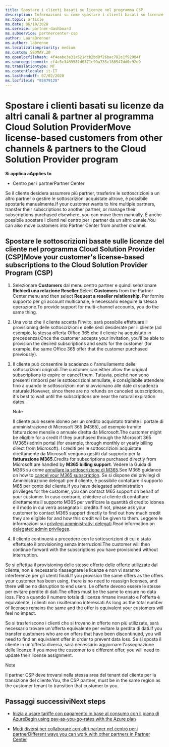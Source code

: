```yaml
---
title: Spostare i clienti basati su licenze nel programma CSP
description: Informazioni su come spostare i clienti basati su licenze da altri canali o da un altro partner nel programma Cloud Solution Provider (CSP) nel centro per i partner.
ms.topic: article
ms.date: 06/19/2020
ms.service: partner-dashboard
ms.subservice: partnercenter-csp
author: LauraBrenner
ms.author: labrenne
ms.localizationpriority: medium
ms.custom: SEOMAY.20
ms.openlocfilehash: 4f4eabe3e31a521dcb2bd0f26bac702e1f92984f
ms.sourcegitcommit: cf4c5c3469581d6371c99a735c186547dd0c92d9
ms.translationtype: MT
ms.contentlocale: it-IT
ms.lasthandoff: 07/02/2020
ms.locfileid: "85879128"
---
```

# <a name="move-license-based-customers-from-other-channels--partners-to-the-cloud-solution-provider-program"></a><span data-ttu-id="cf85b-103">Spostare i clienti basati su licenze da altri canali & partner al programma Cloud Solution Provider</span><span class="sxs-lookup"><span data-stu-id="cf85b-103">Move license-based customers from other channels & partners to the Cloud Solution Provider program</span></span>

<span data-ttu-id="cf85b-104">**Si applica a**</span><span class="sxs-lookup"><span data-stu-id="cf85b-104">**Applies to**</span></span>

- <span data-ttu-id="cf85b-105">Centro per i partner</span><span class="sxs-lookup"><span data-stu-id="cf85b-105">Partner Center</span></span>

<span data-ttu-id="cf85b-106">Se il cliente desidera assumere più partner, trasferire le sottoscrizioni a un altro partner o gestire le sottoscrizioni acquistate altrove, è possibile spostarle manualmente.</span><span class="sxs-lookup"><span data-stu-id="cf85b-106">If your customer wants to hire multiple partners, transfer their subscriptions to another partner, or manage their subscriptions purchased elsewhere, you can move them manually.</span></span> <span data-ttu-id="cf85b-107">È anche possibile spostare i clienti nel centro per i partner da un altro canale.</span><span class="sxs-lookup"><span data-stu-id="cf85b-107">You can also move customers into Partner Center from another channel.</span></span>

## <a name="move-your-customers-license-based-subscriptions-to-the-cloud-solution-provider-program-csp"></a><span data-ttu-id="cf85b-108">Spostare le sottoscrizioni basate sulle licenze del cliente nel programma Cloud Solution Provider (CSP)</span><span class="sxs-lookup"><span data-stu-id="cf85b-108">Move your customer's license-based subscriptions to the Cloud Solution Provider Program (CSP)</span></span>

1. <span data-ttu-id="cf85b-109">Selezionare **Customers** dal menu centro partner e quindi selezionare **Richiedi una relazione Reseller**.</span><span class="sxs-lookup"><span data-stu-id="cf85b-109">Select **Customers** from the Partner Center menu and then select **Request a reseller relationship**.</span></span> <span data-ttu-id="cf85b-110">Per fornire supporto per gli account multicanale, è necessario eseguire la stessa operazione.</span><span class="sxs-lookup"><span data-stu-id="cf85b-110">To provide support for multi-channel accounts, you do the same thing.</span></span>

2. <span data-ttu-id="cf85b-111">Una volta che il cliente accetta l'invito, sarà possibile effettuare il provisioning delle sottoscrizioni e delle sedi desiderate per il cliente (ad esempio, la stessa offerta Office 365 che il cliente ha acquistato in precedenza).</span><span class="sxs-lookup"><span data-stu-id="cf85b-111">Once the customer accepts your invitation, you'll be able to provision the desired subscriptions and seats for the customer (for example, the same Office 365 offer that the customer purchased previously).</span></span>

3. <span data-ttu-id="cf85b-112">Il cliente può consentire la scadenza o l'annullamento delle sottoscrizioni originali.</span><span class="sxs-lookup"><span data-stu-id="cf85b-112">The customer can either allow the original subscriptions to expire or cancel them.</span></span> <span data-ttu-id="cf85b-113">Tuttavia, poiché non sono presenti rimborsi per le sottoscrizioni annullate, è consigliabile attendere fino a quando le sottoscrizioni non si avvicinano alle date di scadenza naturale.</span><span class="sxs-lookup"><span data-stu-id="cf85b-113">However, since there are no refunds on canceled subscriptions, it's best to wait until the  subscriptions are near the natural expiration dates.</span></span>


   >[!NOTE]
   ><span data-ttu-id="cf85b-114">Il cliente può essere idoneo per un credito acquistato tramite il portale di amministrazione di Microsoft 365 (M365), ad esempio tramite fatturazione mensile o annuale diretta da Microsoft.</span><span class="sxs-lookup"><span data-stu-id="cf85b-114">The customer might be eligible for a credit if they purchased through the Microsoft 365 (M365) admin portal (for example, through monthly or yearly billing direct from Microsoft).</span></span> <span data-ttu-id="cf85b-115">I crediti per le sottoscrizioni acquistate direttamente da Microsoft vengono gestiti dal supporto per la **fatturazione M365**.</span><span class="sxs-lookup"><span data-stu-id="cf85b-115">Credits for subscriptions purchased directly from Microsoft are handled by **M365 billing support**.</span></span> <span data-ttu-id="cf85b-116">Vedere la Guida di M365 su come [annullare la sottoscrizione di M365](https://docs.microsoft.com/microsoft-365/commerce/subscriptions/cancel-your-subscription).</span><span class="sxs-lookup"><span data-stu-id="cf85b-116">See M365 guidance on how to [cancel your M365 subscription](https://docs.microsoft.com/microsoft-365/commerce/subscriptions/cancel-your-subscription).</span></span> <span data-ttu-id="cf85b-117">Se si dispone dei privilegi di Amministrazione delegati per il cliente, è possibile contattare il supporto M65 per conto del cliente.</span><span class="sxs-lookup"><span data-stu-id="cf85b-117">If you have delegated administration privileges for the customer, you can contact M65 support on behalf of your customer.</span></span> <span data-ttu-id="cf85b-118">In caso contrario, chiedere al cliente di contattare direttamente il supporto M365 per verificare la quantità di credito idonea e il modo in cui verrà assegnato il credito.</span><span class="sxs-lookup"><span data-stu-id="cf85b-118">If not, please ask your customer to contact M365 support directly to find out how much credit they are eligible for and how this credit will be given to them.</span></span> <span data-ttu-id="cf85b-119">Leggere le informazioni sui [privilegi amministrativi delegati](customers-revoke-admin-privileges.md).</span><span class="sxs-lookup"><span data-stu-id="cf85b-119">Read information on [delegated admin privileges](customers-revoke-admin-privileges.md).</span></span>


4. <span data-ttu-id="cf85b-120">Il cliente continuerà a procedere con le sottoscrizioni di cui è stato effettuato il provisioning senza interruzioni.</span><span class="sxs-lookup"><span data-stu-id="cf85b-120">The customer will then continue forward with the subscriptions you have provisioned without interruption.</span></span>

<span data-ttu-id="cf85b-121">Se si effettua il provisioning delle stesse offerte delle offerte utilizzate dal cliente, non è necessario riassegnare le licenze e non vi saranno interferenze per gli utenti finali.</span><span class="sxs-lookup"><span data-stu-id="cf85b-121">If you provision the same offers as the offers your customer has been using, there is no need to reassign licenses, and there will be no disruption to end users.</span></span> <span data-ttu-id="cf85b-122">Le offerte devono essere le stesse per evitare perdite di dati.</span><span class="sxs-lookup"><span data-stu-id="cf85b-122">The offers must be the same to ensure no data loss.</span></span> <span data-ttu-id="cf85b-123">Fino a quando il numero totale di licenze rimane invariato e l'offerta è equivalente, i clienti non risulteranno interessati.</span><span class="sxs-lookup"><span data-stu-id="cf85b-123">As long as the total number of licenses remains the same and the offer is equivalent your customers will feel no impact.</span></span>

<span data-ttu-id="cf85b-124">Se si trasferiscono i clienti che si trovano in offerte non più utilizzate, sarà necessario trovare un'offerta equivalente per evitare la perdita di dati.</span><span class="sxs-lookup"><span data-stu-id="cf85b-124">If you transfer customers who are on offers that have been discontinued, you will need to find an equivalent offer in order to prevent data loss.</span></span> <span data-ttu-id="cf85b-125">Se si sposta il cliente in un'offerta diversa, sarà necessario aggiornare l'assegnazione delle licenze.</span><span class="sxs-lookup"><span data-stu-id="cf85b-125">If you move the customer to a different offer, you will need to update their license assignment.</span></span>

>[!NOTE]
> <span data-ttu-id="cf85b-126">Il partner CSP deve trovarsi nella stessa area del tenant del cliente per la transizione del cliente.</span><span class="sxs-lookup"><span data-stu-id="cf85b-126">You, the CSP partner, must be in the same region as the customer tenant to transition that customer to you.</span></span>

## <a name="next-steps"></a><span data-ttu-id="cf85b-127">Passaggi successivi</span><span class="sxs-lookup"><span data-stu-id="cf85b-127">Next steps</span></span>

- [<span data-ttu-id="cf85b-128">Inizia a usare tariffe con pagamento in base al consumo con il piano di Azure</span><span class="sxs-lookup"><span data-stu-id="cf85b-128">Begin using pay-as-you-go-rates with the Azure plan</span></span>](azure-plan-get-started.md)
 

- [<span data-ttu-id="cf85b-129">Modi diversi per collaborare con altri partner nel centro per i partner</span><span class="sxs-lookup"><span data-stu-id="cf85b-129">Different ways you can work with other partners in Partner Center</span></span>](work-with-other-partners.md)
